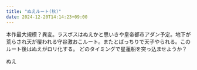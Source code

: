 ```yaml
---
title: "ぬえルート(秋)"
date: 2024-12-20T14:14:23+09:00
---
```

本作最大規模？異変。ラスボスはぬえかと思いきや皇帝都市アダン予定。地下が荒らされ天が覆われる守谷激おこルート。またとばっちりで天子やられる。このルート後はぬえがロリ化する。
どのタイミングで星蓮船を突っ込ませようか？


ぬえ
